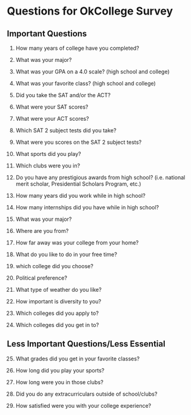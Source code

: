 # Questions for OkCollege Survey

## Important Questions

 1. How many years of college have you completed?

 2.  What was your major?

 3.  What was your GPA on a 4.0 scale? (high school and college)

 4.  What was your favorite class? (high school and college)

 5.  Did you take the SAT and/or the ACT?

 6.  What were your SAT scores?

 7.  What were your ACT scores?

 8.  Which SAT 2 subject tests did you take?

 9.  What were you scores on the SAT 2 subject tests?

 10.  What sports did you play?

 11.  Which clubs were you in?

 12.  Do you have any prestigious awards from high school? (i.e. national merit scholar, Presidential Scholars Program, etc.)

 13.  How many years did you work while in high school?

 14.  How many internships did you have while in high school?

 15. What was your major?

 16. Where are you from?

 17. How far away was your college from your home?

 18. What do you like to do in your free time?

 19. which college did you choose?

 20. Political preference?

 21. What type of weather do you like?

 22. How important is diversity to you?

 23. Which colleges did you apply to?

 24. Which colleges did you get in to?




## Less Important Questions/Less Essential




 25.  What grades did you get in your favorite classes?

 26.  How long did you play your sports?

 27.  How long were you in those clubs?

 28.  Did you do any extracurriculars outside of school/clubs?

 29. How satisfied were you with your college experience?
